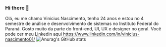 ### Hi there 👋
Olá, eu me chamo Vinicius Nascimento, tenho 24 anos e estou no 4 semestre de análise e desenvolvimento de sistemas no Instituto Federal do Paraná.
Gosto muito da parte do front-end, UI, UX e designer no geral. Você pode cer meu Linkedin aqui https://www.linkedin.com/in/vinicius-nascimento01/
![Anurag's GitHub stats](https://github-readme-stats.vercel.app/api?username=1LightHouse1a&hide=contribs,prs)
